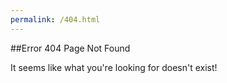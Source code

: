 ```yaml
---
permalink: /404.html
---
```

##Error 404 Page Not Found

It seems like what you're looking for doesn't exist!
